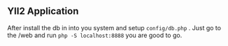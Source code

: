 ## YII2 Application

After install the db in into you system and setup `config/db.php` .
Just go to the /web and run `php -S localhost:8888` you are good to go.